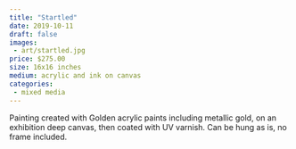 ```yaml
---
title: "Startled"
date: 2019-10-11
draft: false
images:
 - art/startled.jpg
price: $275.00
size: 16x16 inches
medium: acrylic and ink on canvas
categories:
 - mixed media
---
```


Painting created with Golden acrylic paints including metallic gold, on an exhibition deep canvas, then coated with UV varnish. Can be hung as is, no frame included.

